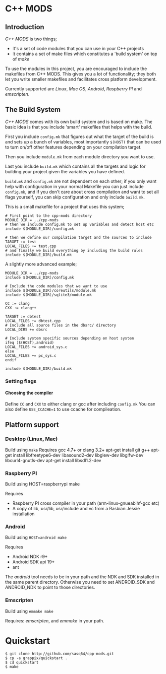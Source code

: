 # C++ MODS

## Introduction

*C++ MODS* is two things;

* It's a set of code modules that you can use in your C++ projects
* It contains a set of make files which constitutes a 'build system' on top of *make*

To use the modules in this project, you are encouraged to include the makefiles from
C++ MODS. This gives you a lot of functionality; they both let you write smaller makefiles
and facilitates cross platform development.

Currently supported are *Linux*, *Mac OS*, *Android*, *Raspberry PI* and *emscripten*.

## The Build System

*C++ MODS* comes with its own build system and is based on make. The basic idea
is that you include 'smart' makefiles that helps with the build.

First you include `config.mk` that figures out what the target of the build is
and sets up a bunch of variables, most importantly `$(HOST)` that can be used
to turn on/off other features depending on your compilation target.

Then you include `module.mk` from each module directory you want to use.

Last you include `build.mk` which contains all the targets and logic for
building your project given the variables you have defined.

`build.mk` and `config.mk` are not dependent on each other; if you only want
help with configuration in your normal Makefile you can just include `config.mk`,
and if you don't care about cross compilation and want to set all flags yourself,
you can skip configuration and only include `build.mk`.

This is a small makefile for a project that uses this system;

	# First point to the cpp-mods directory
	MODULE_DIR = ../cpp-mods
	# then we include config.mk to set up variables and detect host etc
	include $(MODULE_DIR)/config.mk

	# then we define our compilation target and the sources to include
	TARGET := test
	LOCAL_FILES += test.cpp
	# and finally we build everything by including the build rules
	include $(MODULE_DIR)/build.mk

A slightly more advanced example;

	MODULE_DIR = ../cpp-mods
	include $(MODULE_DIR)/config.mk

	# Include the code modules that we want to use
	include $(MODULE_DIR)/coreutils/module.mk
	include $(MODULE_DIR)/sqlite3/module.mk

	CC := clang
	CXX := clang++

	TARGET := dbtest
	LOCAL_FILES += dbtest.cpp
	# Include all source files in the dbsrc/ directory
	LOCAL_DIRS += dbsrc

	# Include system specific sources depending on host system
	ifeq ($(HOST),android)
	LOCAL_FILES += android_sys.c
	else
	LOCAL_FILES += pc_sys.c
	endif

	include $(MODULE_DIR)/build.mk

### Setting flags

#### Choosing the compiler

Define `CC` and `CXX` to either clang or gcc after including `config.mk`
You can also define `USE_CCACHE=1` to use ccache for compileation. 

## Platform support

### Desktop (Linux, Mac)

Build using `make`
Requires gcc 4.7+ or clang 3.2+
apt-get install git g++
apt-get install libfreetype6-dev libasound2-dev libglew-dev libglfw-dev libcurl4-gnutls-dev
apt-get install libsdl1.2-dev

### Raspberry PI

Build using HOST=raspberrypi make

Requires

* Raspberry PI cross compiler in your path (arm-linux-gnueabihf-gcc etc)
* A copy of lib, usr/lib, usr/include and vc from a Rasbian Jessie installation

### Android

Build using `HOST=android make`

Requires

* Android NDK r9+
* Android SDK api 19+
* ant

The *android* tool needs to be in your path and the NDK and SDK installed in the same parent directory.
Otherwise you need to set ANDROID_SDK and ANDROID_NDK to point to those directories.

### Emscripten

Build using `emmake make`

Requires: *emscripten*, and *emmake* in your path.

# Quickstart

```Shell
$ git clone http://github.com/sasq64/cpp-mods.git
$ cp -a grappix/quickstart .
$ cd quickstart
$ make
```
